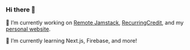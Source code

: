 ### Hi there 👋

🔭 I’m currently working on [Remote Jamstack](https://remotejamstack.com), [RecurringCredit](https://recurringcredit.com), and my [personal website](https://chrishrtmn.com).

🌱 I’m currently learning Next.js, Firebase, and more!
